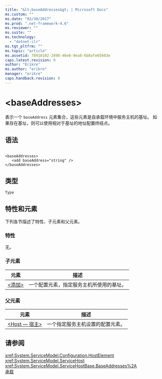 ```yaml
---
title: "&lt;baseAddresses&gt; | Microsoft Docs"
ms.custom: ""
ms.date: "03/30/2017"
ms.prod: ".net-framework-4.6"
ms.reviewer: ""
ms.suite: ""
ms.technology: 
  - "dotnet-clr"
ms.tgt_pltfrm: ""
ms.topic: "article"
ms.assetid: 78918102-2898-46e0-9ea8-6b8afe65603e
caps.latest.revision: 9
author: "Erikre"
ms.author: "erikre"
manager: "erikre"
caps.handback.revision: 9
---
```

# &lt;baseAddresses&gt;
表示一个 `baseAddress` 元素集合，这些元素是自承载环境中服务主机的基址。  如果存在基址，则可以使用相对于基址的地址配置终结点。  
  
## 语法  
  
```  
  
<baseAddresses>  
   <add baseAddress="string" />  
</baseAddresses>  
```  
  
## 类型  
 `Type`  
  
## 特性和元素  
 下列各节描述了特性、子元素和父元素。  
  
### 特性  
 无。  
  
### 子元素  
  
|元素|描述|  
|--------|--------|  
|[\<添加\>](../../../../../docs/framework/configure-apps/file-schema/wcf/add-of-baseaddresses.md)|一个配置元素，指定服务主机所使用的基址。|  
  
### 父元素  
  
|元素|描述|  
|--------|--------|  
|[\<Host — 宿主\>](../../../../../docs/framework/configure-apps/file-schema/wcf/host.md)|一个指定服务主机设置的配置元素。|  
  
## 请参阅  
 <xref:System.ServiceModel.Configuration.HostElement>   
 <xref:System.ServiceModel.ServiceHost>   
 <xref:System.ServiceModel.ServiceHostBase.BaseAddresses%2A>   
 [承载](../../../../../docs/framework/wcf/feature-details/hosting.md)